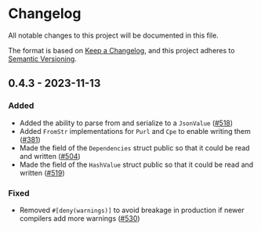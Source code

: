 # Changelog

All notable changes to this project will be documented in this file.

The format is based on [Keep a Changelog](https://keepachangelog.com/en/1.0.0/),
and this project adheres to [Semantic Versioning](https://semver.org/spec/v2.0.0.html).

## 0.4.3 - 2023-11-13

### Added

- Added the ability to parse from and serialize to a `JsonValue` ([#518])
- Added `FromStr` implementations for `Purl` and `Cpe` to enable writing them ([#381])
- Made the field of the `Dependencies` struct public so that it could be read and written ([#504])
- Made the field of the `HashValue` struct public so that it could be read and written ([#519])

### Fixed

- Removed `#[deny(warnings)]` to avoid breakage in production if newer compilers add more warnings ([#530])

[#381]: https://github.com/CycloneDX/cyclonedx-rust-cargo/pull/381
[#504]: https://github.com/CycloneDX/cyclonedx-rust-cargo/pull/504
[#518]: https://github.com/CycloneDX/cyclonedx-rust-cargo/pull/518
[#519]: https://github.com/CycloneDX/cyclonedx-rust-cargo/pull/519
[#530]: https://github.com/CycloneDX/cyclonedx-rust-cargo/pull/530

